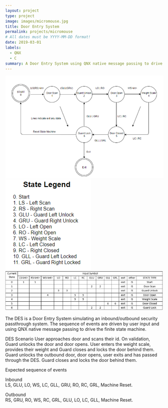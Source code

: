 ```yaml
---
layout: project
type: project
image: images/micromouse.jpg
title: Door Entry System
permalink: projects/micromouse
# All dates must be YYYY-MM-DD format!
date: 2019-03-01
labels:
  - QNX
  - C
summary: A Door Entry System using QNX native message passing to drive a finite state machine.
---
```

<div class="ui large rounded images">
  <img class="ui image" src="../images/FSM.png">
  <img class="ui image" src="../images/FSMLegend.png">
  <img class="ui image" src="../images/DESTransitionTable.png">
</div>

The DES is a Door Entry System simulating an inbound/outbound security passthrough system. The sequence of events are driven by user input and using QNX native message passing to drive the finite state machine. 

DES Scenario
User approaches door and scans their id. On validation, Guard unlocks the door and door opens. 
User enters the weight scale, provides their weight and Guard closes and locks the door behind them.
Guard unlocks the outbound door, door opens, user exits and has passed through the DES.
Guard closes and locks the door behind them.

Expected sequence of events  

Inbound  
LS, GLU, LO, WS, LC, GLL, GRU, RO, RC, GRL, Machine Reset.

Outbound  
RS, GRU, RO, WS, RC, GRL, GLU, LO, LC, GLL, Machine Reset.


